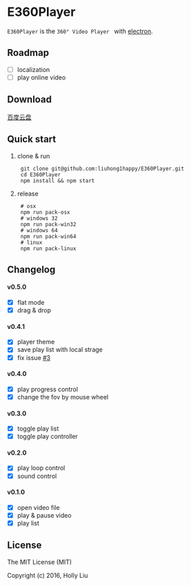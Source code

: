 # E360Player

`E360Player` is the `360° Video Player ` with [electron](https://github.com/atom/electron).

## Roadmap

- [ ] localization
- [ ] play online video

## Download

[百度云盘](http://pan.baidu.com/s/1RuHjg)

## Quick start

1. clone & run

        git clone git@github.com:liuhong1happy/E360Player.git
        cd E360Player
        npm install && npm start
    
2. release

        # osx 
        npm run pack-osx
        # windows 32
        npm run pack-win32
        # windows 64
        npm run pack-win64
        # linux
        npm run pack-linux

## Changelog

#### v0.5.0

- [x] flat mode
- [x] drag & drop

#### v0.4.1

- [x] player theme
- [x] save play list with local strage
- [x] fix issue [#3](https://github.com/liuhong1happy/E360Player/issues/3)

#### v0.4.0

- [x] play progress control
- [x] change the fov by mouse wheel

#### v0.3.0

- [x] toggle play list
- [x] toggle play controller

#### v0.2.0

- [x] play loop control
- [x] sound control

#### v0.1.0

- [x] open video file
- [x] play & pause video
- [x] play list

## License

The MIT License (MIT)

Copyright (c) 2016, Holly Liu